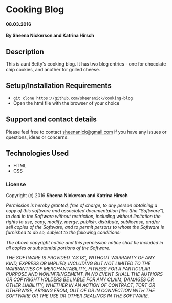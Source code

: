 # Cooking Blog

#### 08.03.2016

#### By **Sheena Nickerson** and **Katrina Hirsch**

## Description

This is aunt Betty's cooking blog. It has two blog entries - one for chocolate chip cookies, and another for grilled cheese.

## Setup/Installation Requirements

* `git clone https://github.com/sheenanick/cooking-blog`
* Open the html file with the browser of your choice

## Support and contact details

Please feel free to contact sheenanick@gmail.com if you have any issues or questions, ideas or concerns.

## Technologies Used

* HTML
* CSS

### License

Copyright (c) 2016 **Sheena Nickerson and Katrina Hirsch**

_Permission is hereby granted, free of charge, to any person obtaining a copy of this software and associated documentation files (the "Software"), to deal in the Software without restriction, including without limitation the rights to use, copy, modify, merge, publish, distribute, sublicense, and/or sell copies of the Software, and to permit persons to whom the Software is furnished to do so, subject to the following conditions:_

_The above copyright notice and this permission notice shall be included in all copies or substantial portions of the Software._

_THE SOFTWARE IS PROVIDED "AS IS", WITHOUT WARRANTY OF ANY KIND, EXPRESS OR IMPLIED, INCLUDING BUT NOT LIMITED TO THE WARRANTIES OF MERCHANTABILITY, FITNESS FOR A PARTICULAR PURPOSE AND NONINFRINGEMENT. IN NO EVENT SHALL THE AUTHORS OR COPYRIGHT HOLDERS BE LIABLE FOR ANY CLAIM, DAMAGES OR OTHER LIABILITY, WHETHER IN AN ACTION OF CONTRACT, TORT OR OTHERWISE, ARISING FROM, OUT OF OR IN CONNECTION WITH THE SOFTWARE OR THE USE OR OTHER DEALINGS IN THE SOFTWARE._
